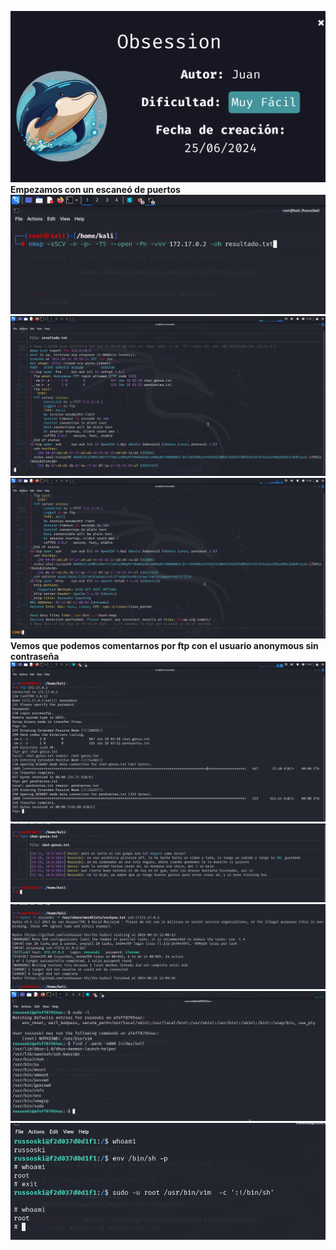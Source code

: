 ![](./imagenes/titulo.png)
**Empezamos con un escaneó de puertos**
![](./imagenes/imagen0.png)
![](./imagenes/imagen1.png)
![](./imagenes/imagen2.png)
**Vemos que podemos comentarnos por ftp con el usuario anonymous sin contraseña**
![](./imagenes/imagen4.png)
![](./imagenes/imagen5.png)
![](./imagenes/imagen6.png)
![](./imagenes/imagen7.png)
![](./imagenes/imagen8.png)
